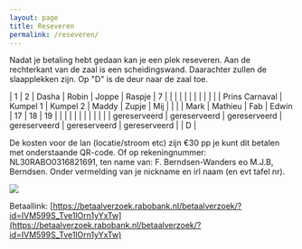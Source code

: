 ```yaml
---
layout: page
title: Reseveren
permalink: /reseveren/
---
```


Nadat je betaling hebt gedaan kan je een plek reseveren. Aan de rechterkant van de zaal is een scheidingswand. Daarachter zullen de slaapplekken zijn. Op "D" is de deur naar de zaal toe.

| 1 | 2 | Dasha | Robin | Joppe | Raspje | 7 |  |
|   |   |   |   |   |   |   |   |
| Prins Carnaval | Kumpel 1 | Kumpel 2 | Maddy | Zupje | Mij |   |  |
| Mark | Mathieu | Fab | Edwin | 17 | 18 | 19 |   |
|   |   |   |   |   |   |   |   |
| gereserveerd | gereserveerd | gereserveerd  | gereserveerd | gereserveerd | gereserveerd |   | D  |

De kosten voor de lan (locatie/stroom etc) zijn €30 pp je kunt dit betalen met onderstaande QR-code. Of op rekeningnummer: NL30RABO0316821691, ten name van: F. Berndsen-Wanders eo M.J.B, Berndsen. Onder vermelding van je nickname en irl naam (en evt tafel nr).

<img src="https://cdn.discordapp.com/attachments/1047843520049852427/1327565204434845737/Screenshot_20250111_100945_com.discord.png?ex=678386f1&is=67823571&hm=e651b6390eaa68b9e562b830b1f6d6adf1f22d68b33fca13ba01349122a0a502&" />

Betaallink: [https://betaalverzoek.rabobank.nl/betaalverzoek/?id=IVM599S_Tve1lOrn1yYxTw](https://betaalverzoek.rabobank.nl/betaalverzoek/?id=IVM599S_Tve1lOrn1yYxTw)
